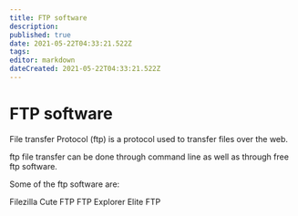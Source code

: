 ```yaml
---
title: FTP software
description: 
published: true
date: 2021-05-22T04:33:21.522Z
tags: 
editor: markdown
dateCreated: 2021-05-22T04:33:21.522Z
---
```


# FTP software

File transfer Protocol (ftp) is a protocol used to transfer files over the web.

 

ftp file transfer can be done through command line as well as through free ftp software.

 

Some of the ftp software are:

Filezilla
Cute FTP
FTP Explorer
Elite FTP